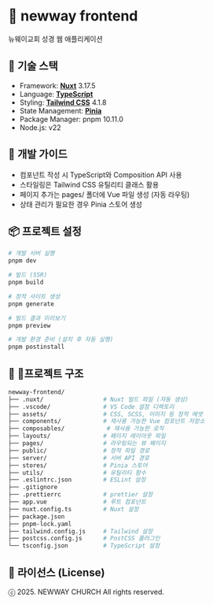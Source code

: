 # 📘 newway frontend

뉴웨이교회 성경 웹 애플리케이션

## 🚀 기술 스택

- Framework: [**Nuxt**](https://nuxt.com) 3.17.5
- Language: [**TypeScript**](https://www.typescriptlang.org/)
- Styling: [**Tailwind CSS**](https://tailwindcss.com/) 4.1.8
- State Management: [**Pinia**](https://pinia.vuejs.org/)
- Package Manager: pnpm 10.11.0
- Node.js: v22

## 🤝 개발 가이드

- 컴포넌트 작성 시 TypeScript와 Composition API 사용
- 스타일링은 Tailwind CSS 유틸리티 클래스 활용
- 페이지 추가는 pages/ 폴더에 Vue 파일 생성 (자동 라우팅)
- 상태 관리가 필요한 경우 Pinia 스토어 생성

## 📦 프로젝트 설정

```bash
# 개발 서버 실행
pnpm dev

# 빌드 (SSR)
pnpm build

# 정적 사이트 생성
pnpm generate

# 빌드 결과 미리보기
pnpm preview

# 개발 환경 준비 (설치 후 자동 실행)
pnpm postinstall
```

## 📁 프로젝트 구조

```bash
newway-frontend/
├── .nuxt/                 # Nuxt 빌드 파일 (자동 생성)
├── .vscode/               # VS Code 설정 디렉토리
├── assets/                # CSS, SCSS, 이미지 등 정적 에셋
├── components/            # 재사용 가능한 Vue 컴포넌트 저장소
├── composables/            # 재사용 가능한 로직
├── layouts/               # 페이지 레이아웃 파일
├── pages/                 # 라우팅되는 뷰 페이지
├── public/                # 정적 파일 경로
├── server/                # 서버 API 경로
├── stores/                # Pinia 스토어
├── utils/                 # 유틸리티 함수
├── .eslintrc.json         # ESLint 설정
├── .gitignore
├── .prettierrc            # prettier 설정
├── app.vue                # 루트 컴포넌트
├── nuxt.config.ts         # Nuxt 설정
├── package.json
├── pnpm-lock.yaml
├── tailwind.config.js     # Tailwind 설정
├── postcss.config.js      # PostCSS 플러그인
└── tsconfig.json          # TypeScript 설정
```

## 📑 라이선스 (License)

ⓒ 2025. NEWWAY CHURCH
All rights reserved.
